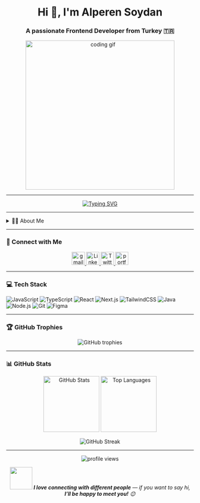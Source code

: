 <h1 align="center">Hi 👋, I'm Alperen Soydan</h1>
<h3 align="center">A passionate Frontend Developer from Turkey 🇹🇷</h3>

<p align="center">
  <img src="https://media.giphy.com/media/qgQUggAC3Pfv687qPC/giphy.gif" width="400" alt="coding gif">
</p>

---

<p align="center">
  <a href="https://github.com/soydan7419">
    <img src="https://readme-typing-svg.herokuapp.com?font=Fira+Code&size=22&pause=1000&center=true&vCenter=true&width=440&lines=Frontend+Developer;React+%7C+TypeScript+%7C+TailwindCSS;Always+learning+new+things!" alt="Typing SVG" />
  </a>
</p>

---

<details> 
  <summary>👨‍💻 About Me</summary>
  <br/>
  <p align="left">
    I am a Frontend Developer who loves crafting modern, user-friendly web experiences using React, TypeScript, and TailwindCSS.  
    I'm passionate about learning new technologies, contributing to open-source projects, and continuously improving myself.  
    I enjoy solving problems, building things from scratch, and writing clean, maintainable code. 🚀  
  </p>
</details>

---

### 🤝 Connect with Me

<p align="center">
  <a href="mailto:a.soydab083@gmail.com" target="_blank">
    <img src="https://upload.wikimedia.org/wikipedia/commons/8/8c/Gmail_Icon_%282013-2020%29.svg" alt="gmail" width="35" height="35" />
  </a>
  <a href="https://linkedin.com/in/soydan7419" target="_blank">
    <img src="https://raw.githubusercontent.com/rahuldkjain/github-profile-readme-generator/master/src/images/icons/Social/linked-in-alt.svg" alt="LinkedIn" width="35" height="35" />
  </a>
  <a href="https://twitter.com/soydan7419" target="_blank">
    <img src="https://raw.githubusercontent.com/rahuldkjain/github-profile-readme-generator/master/src/images/icons/Social/twitter.svg" alt="Twitter" width="35" height="35" />
  </a>
  <a href="https://soydan7419.dev" target="_blank">
    <img src="https://img.icons8.com/ios-filled/50/000000/domain.png" alt="portfolio" width="35" height="35" />
  </a>
</p>

---

### 💻 Tech Stack

![JavaScript](https://img.shields.io/badge/JavaScript-%23F7DF1E.svg?style=for-the-badge&logo=javascript&logoColor=black)
![TypeScript](https://img.shields.io/badge/TypeScript-%23007ACC.svg?style=for-the-badge&logo=typescript&logoColor=white)
![React](https://img.shields.io/badge/React-%2320232a.svg?style=for-the-badge&logo=react&logoColor=%2361DAFB)
![Next.js](https://img.shields.io/badge/Next.js-black?style=for-the-badge&logo=next.js&logoColor=white)
![TailwindCSS](https://img.shields.io/badge/TailwindCSS-%2338B2AC.svg?style=for-the-badge&logo=tailwind-css&logoColor=white)
![Java](https://img.shields.io/badge/Java-%23ED8B00.svg?style=for-the-badge&logo=openjdk&logoColor=white)
![Node.js](https://img.shields.io/badge/Node.js-339933?style=for-the-badge&logo=node.js&logoColor=white)
![Git](https://img.shields.io/badge/Git-F05033?style=for-the-badge&logo=git&logoColor=white)
![Figma](https://img.shields.io/badge/Figma-%23F24E1E.svg?style=for-the-badge&logo=figma&logoColor=white)

---

### 🏆 GitHub Trophies
<p align="center"> 
  <img src="https://github-profile-trophy.vercel.app/?username=soydan7419&theme=tokyonight&no-frame=true&no-bg=true&margin-w=4" alt="GitHub trophies" />
</p>

---

### 📊 GitHub Stats

<p align="center">
  <img src="https://github-readme-stats.vercel.app/api?username=soydan7419&show_icons=true&theme=tokyonight" alt="GitHub Stats" height="150" />
  <img src="https://github-readme-stats.vercel.app/api/top-langs/?username=soydan7419&layout=compact&theme=tokyonight" alt="Top Languages" height="150" />
</p>

<p align="center">
  <img src="https://github-readme-streak-stats.herokuapp.com/?user=soydan7419&theme=tokyonight" alt="GitHub Streak" />
</p>

---

<p align="center">
  <img src="https://komarev.com/ghpvc/?username=soydan7419&label=Profile%20views&color=0e75b6&style=flat" alt="profile views" />
</p>

<p align="center">
  <img src="https://media.giphy.com/media/LnQjpWaON8nhr21vNW/giphy.gif" width="60">  
  <em><b>I love connecting with different people</b> — if you want to say hi, <b>I’ll be happy to meet you!</b> 😊</em>
</p>
